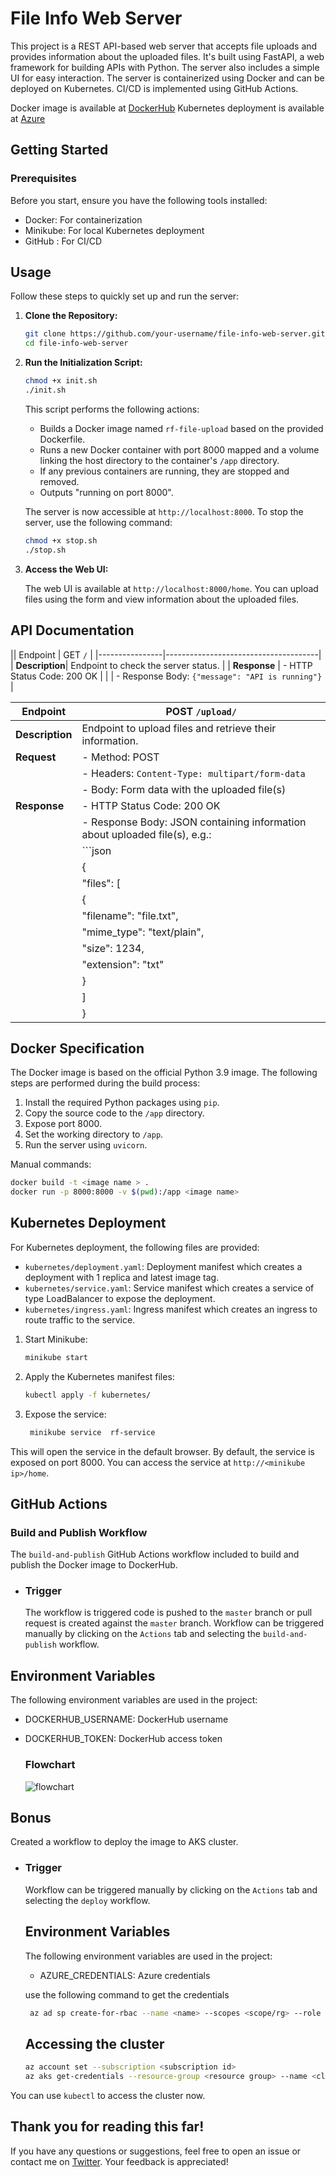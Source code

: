 # File Info Web Server

This project is a REST API-based web server that accepts file uploads and provides information about the uploaded files. It's built using FastAPI, a web framework for building APIs with Python. The server also includes a simple UI for easy interaction. The server is containerized using Docker and can be deployed on Kubernetes. CI/CD is implemented using GitHub Actions.

Docker image is available at [DockerHub](https://hub.docker.com/repository/docker/gunwant11/rf-uploader/)
Kubernetes deployment is available at [Azure](http://20.219.169.21:8000/home)

## Getting Started

### Prerequisites

Before you start, ensure you have the following tools installed:

- Docker: For containerization
- Minikube: For local Kubernetes deployment
- GitHub : For CI/CD

## Usage

Follow these steps to quickly set up and run the server:

1. **Clone the Repository:**

   ```bash
   git clone https://github.com/your-username/file-info-web-server.git
   cd file-info-web-server
   ```

2. **Run the Initialization Script:**

   ```bash
   chmod +x init.sh
   ./init.sh
   ```

   This script performs the following actions:

   - Builds a Docker image named `rf-file-upload` based on the provided Dockerfile.
   - Runs a new Docker container with port 8000 mapped and a volume linking the host directory to the container's `/app` directory.
   - If any previous containers are running, they are stopped and removed.
   - Outputs "running on port 8000".

   The server is now accessible at `http://localhost:8000`. To stop the server, use the following command:

   ```bash
   chmod +x stop.sh
   ./stop.sh
   ```

3. **Access the Web UI:**

   The web UI is available at `http://localhost:8000/home`.
   You can upload files using the form and view information about the uploaded files.

## API Documentation

|| Endpoint       | GET `/`                              |
|----------------|--------------------------------------|
| **Description**| Endpoint to check the server status. |
| **Response**   | - HTTP Status Code: 200 OK           |
|                | - Response Body: `{"message": "API is running"}` |

| Endpoint       | POST `/upload/`                      |
|----------------|--------------------------------------|
| **Description**| Endpoint to upload files and retrieve their information. |
| **Request**    | - Method: POST                       |
|                | - Headers: `Content-Type: multipart/form-data` |
|                | - Body: Form data with the uploaded file(s) |
| **Response**   | - HTTP Status Code: 200 OK           |
|                | - Response Body: JSON containing information about uploaded file(s), e.g.: |
|                | ```json                              |
|                | {                                    |
|                |   "files": [                         |
|                |     {                                |
|                |       "filename": "file.txt",        |
|                |       "mime_type": "text/plain",     |
|                |       "size": 1234,                  |
|                |       "extension": "txt"             |
|                |     }                                |
|                |   ]                                  |
|                | }                                    |


## Docker Specification

The Docker image is based on the official Python 3.9 image. The following steps are performed during the build process:

1. Install the required Python packages using `pip`.
2. Copy the source code to the `/app` directory.
3. Expose port 8000.
4. Set the working directory to `/app`.
5. Run the server using `uvicorn`.

Manual commands:

```bash
docker build -t <image name > .
docker run -p 8000:8000 -v $(pwd):/app <image name>
```

## Kubernetes Deployment

For Kubernetes deployment, the following files are provided:

- `kubernetes/deployment.yaml`: Deployment manifest which creates a deployment with 1 replica and latest image tag.
- `kubernetes/service.yaml`: Service manifest which creates a service of type LoadBalancer to expose the deployment.
- `kubernetes/ingress.yaml`: Ingress manifest which creates an ingress to route traffic to the service.

1. Start Minikube:

   ```bash
   minikube start
   ```

2. Apply the Kubernetes manifest files:

   ```bash
   kubectl apply -f kubernetes/
   ```
3. Expose the service:

   ```bash
    minikube service  rf-service
    ```
This will open the service in the default browser.
By default, the service is exposed on port 8000. You can access the service at `http://<minikube ip>/home`.

## GitHub Actions

### Build and Publish Workflow

The `build-and-publish` GitHub Actions workflow included to build and publish the Docker image to DockerHub.
- ### Trigger
  The workflow is triggered code is pushed to the `master` branch or pull request is created against the `master` branch.
  Workflow can be triggered manually by clicking on the `Actions` tab and selecting the `build-and-publish` workflow.

## Environment Variables

The following environment variables are used in the project:
- DOCKERHUB_USERNAME: DockerHub username
- DOCKERHUB_TOKEN: DockerHub access token
  
  ### Flowchart
  ![flowchart](https://github.com/gunwant11/rapidfort-file-upload/blob/master/static/images/flowchat.png?raw=true)

## Bonus
<!-- created an action delpoy.ymal to deploy our image wiht tag latest to aks cluster and   -->
Created a workflow to deploy the image to AKS cluster. 

- ### Trigger
  Workflow can be triggered manually by clicking on the `Actions` tab and selecting the `deploy` workflow.

  
  ## Environment Variables
  The following environment variables are used in the project:  
  - AZURE_CREDENTIALS: Azure credentials
   
   use the following command to get the credentials
   ```bash
    az ad sp create-for-rbac --name <name> --scopes <scope/rg> --role contributor --sdk-auth
    ```

  ## Accessing the cluster
  ```bash
  az account set --subscription <subscription id>
  az aks get-credentials --resource-group <resource group> --name <cluster name>
  ```
You can use `kubectl` to access the cluster now.


## Thank you for reading this far!

If you have any questions or suggestions, feel free to open an issue or contact me on [Twitter](https://twitter.com/gunwant11). Your feedback is appreciated!